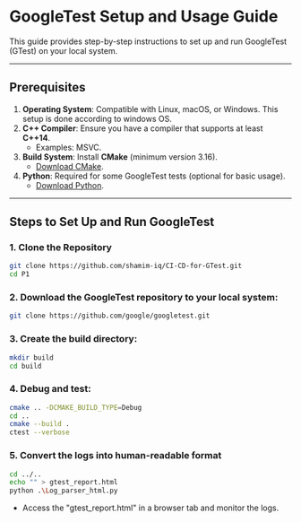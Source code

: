 # GoogleTest Setup and Usage Guide

This guide provides step-by-step instructions to set up and run GoogleTest (GTest) on your local system.

---

## Prerequisites

1. **Operating System**: Compatible with Linux, macOS, or Windows. This setup is done according to windows OS.
2. **C++ Compiler**: Ensure you have a compiler that supports at least **C++14**.
   - Examples: MSVC.
3. **Build System**: Install **CMake** (minimum version 3.16).
   - [Download CMake](https://cmake.org/download/).
4. **Python**: Required for some GoogleTest tests (optional for basic usage).
   - [Download Python](https://www.python.org/downloads/).

---

## Steps to Set Up and Run GoogleTest

### 1. Clone the Repository
```sh
git clone https://github.com/shamim-iq/CI-CD-for-GTest.git
cd P1
```

### 2. Download the GoogleTest repository to your local system:
```sh
git clone https://github.com/google/googletest.git
```

### 3. Create the build directory:
```sh
mkdir build
cd build
```

### 4. Debug and test:
```sh
cmake .. -DCMAKE_BUILD_TYPE=Debug
cd ..
cmake --build .                                                                   
ctest --verbose                                                                         
```

### 5. Convert the logs into human-readable format
```sh
cd ../..
echo "" > gtest_report.html
python .\Log_parser_html.py
```
- Access the "gtest_report.html" in a browser tab and monitor the logs.
